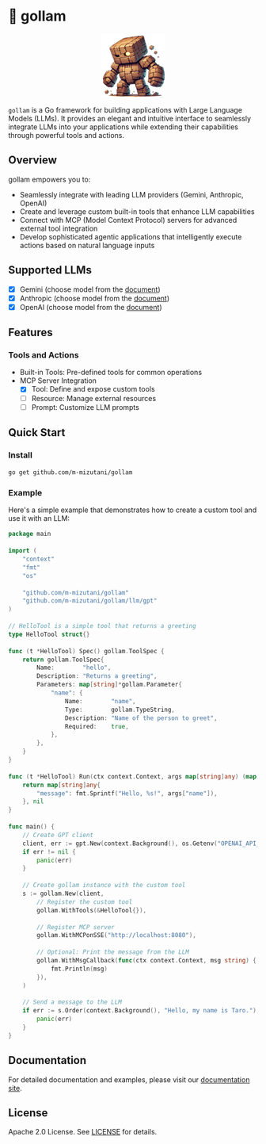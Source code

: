 # 🤖 gollam

<p align="center">
  <img src="./doc/images/logo.png" height="128" />
</p>

`gollam` is a Go framework for building applications with Large Language Models (LLMs). It provides an elegant and intuitive interface to seamlessly integrate LLMs into your applications while extending their capabilities through powerful tools and actions.

## Overview

gollam empowers you to:
- Seamlessly integrate with leading LLM providers (Gemini, Anthropic, OpenAI)
- Create and leverage custom built-in tools that enhance LLM capabilities
- Connect with MCP (Model Context Protocol) servers for advanced external tool integration
- Develop sophisticated agentic applications that intelligently execute actions based on natural language inputs

## Supported LLMs

- [x] Gemini (choose model from the [document](https://ai.google.dev/gemini-api/docs/models?hl=ja))
- [x] Anthropic (choose model from the [document](https://docs.anthropic.com/en/docs/about-claude/models/all-models))
- [x] OpenAI (choose model from the [document](https://platform.openai.com/docs/models))

## Features

### Tools and Actions

- Built-in Tools: Pre-defined tools for common operations
- MCP Server Integration
  - [x] Tool: Define and expose custom tools
  - [ ] Resource: Manage external resources
  - [ ] Prompt: Customize LLM prompts

## Quick Start

### Install

```bash
go get github.com/m-mizutani/gollam
```

### Example
Here's a simple example that demonstrates how to create a custom tool and use it with an LLM:

```go
package main

import (
	"context"
	"fmt"
	"os"

	"github.com/m-mizutani/gollam"
	"github.com/m-mizutani/gollam/llm/gpt"
)

// HelloTool is a simple tool that returns a greeting
type HelloTool struct{}

func (t *HelloTool) Spec() gollam.ToolSpec {
	return gollam.ToolSpec{
		Name:        "hello",
		Description: "Returns a greeting",
		Parameters: map[string]*gollam.Parameter{
			"name": {
				Name:        "name",
				Type:        gollam.TypeString,
				Description: "Name of the person to greet",
				Required:    true,
			},
		},
	}
}

func (t *HelloTool) Run(ctx context.Context, args map[string]any) (map[string]any, error) {
	return map[string]any{
		"message": fmt.Sprintf("Hello, %s!", args["name"]),
	}, nil
}

func main() {
	// Create GPT client
	client, err := gpt.New(context.Background(), os.Getenv("OPENAI_API_KEY"))
	if err != nil {
		panic(err)
	}

	// Create gollam instance with the custom tool
	s := gollam.New(client,
		// Register the custom tool
		gollam.WithTools(&HelloTool{}),

		// Register MCP server
		gollam.WithMCPonSSE("http://localhost:8080"),

		// Optional: Print the message from the LLM
		gollam.WithMsgCallback(func(ctx context.Context, msg string) {
			fmt.Println(msg)
		}),
	)

	// Send a message to the LLM
	if err := s.Order(context.Background(), "Hello, my name is Taro."); err != nil {
		panic(err)
	}
}
```

## Documentation

For detailed documentation and examples, please visit our [documentation site](https://github.com/m-mizutani/gollam/tree/main/doc).

## License

Apache 2.0 License. See [LICENSE](LICENSE) for details.